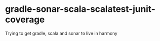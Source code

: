 gradle-sonar-scala-scalatest-junit-coverage
===========================================

Trying to get gradle, scala and sonar to live in harmony
